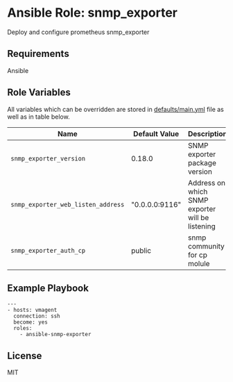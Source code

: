 Ansible Role: snmp_exporter
=========

Deploy and configure prometheus snmp_exporter

Requirements
------------

Ansible

Role Variables
--------------

All variables which can be overridden are stored in [defaults/main.yml](defaults/main.yml) file as well as in table below.

| Name           | Default Value | Description                        |
| -------------- | ------------- | -----------------------------------|
| `snmp_exporter_version` | 0.18.0 | SNMP exporter package version |
| `snmp_exporter_web_listen_address` | "0.0.0.0:9116" | Address on which SNMP exporter will be listening |
| `snmp_exporter_auth_cp` | public | snmp community for cp molule |

Example Playbook
----------------

```text
---
- hosts: vmagent
  connection: ssh
  become: yes
  roles: 
    - ansible-snmp-exporter
```


License
-------

MIT
